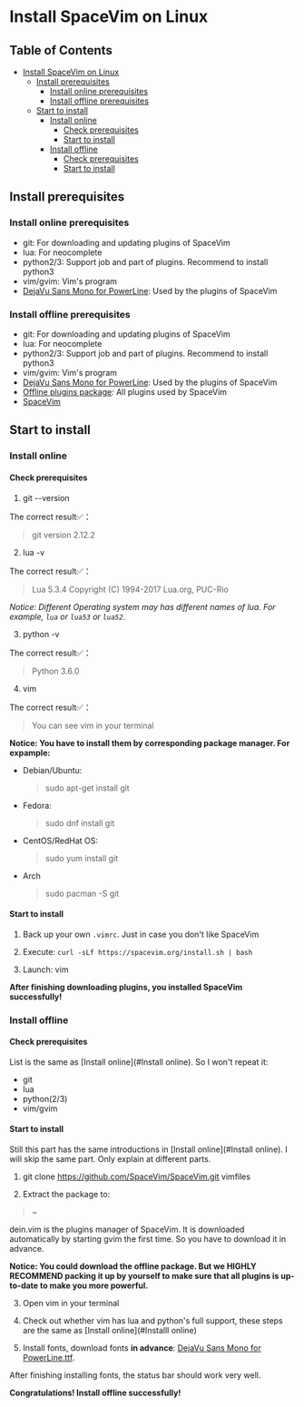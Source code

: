# Install SpaceVim on Linux

## Table of Contents

   * [Install SpaceVim on Linux](#install-spacevim-on-linux)
      * [Install prerequisites](#install-prerequisites)
         * [Install online prerequisites](#install-online-prerequisites)
         * [Install offline prerequisites](#install-offline-prerequisites)
      * [Start to install](#start-to-install)
         * [Install online](#install-online)
            * [Check prerequisites](#check-prerequisites)
            * [Start to install](#start-to-install-1)
         * [Install offline](#install-offline)
            * [Check prerequisites](#check-prerequisites-1)
            * [Start to install](#start-to-install-2)

## Install prerequisites

### Install online prerequisites

* git: For downloading and updating plugins of SpaceVim
* lua: For neocomplete
* python2/3: Support job and part of plugins. Recommend to install python3
* vim/gvim: Vim's program
* [DejaVu Sans Mono for PowerLine][font-download]: Used by the plugins of SpaceVim

### Install offline prerequisites

* git: For downloading and updating plugins of SpaceVim
* lua: For neocomplete
* python2/3: Support job and part of plugins. Recommend to install python3
* vim/gvim: Vim's program
* [DejaVu Sans Mono for PowerLine][font-download]: Used by the plugins of SpaceVim
* [Offline plugins package][plugins-download]: All plugins used by SpaceVim
* [SpaceVim][spacevim-download]

## Start to install

### Install online

#### Check prerequisites

1. git --version

The correct result✅：
> git version 2.12.2

2. lua -v

The correct result✅：
> Lua 5.3.4  Copyright (C) 1994-2017 Lua.org, PUC-Rio

*Notice: Different Operating system may has different names of lua. For example, `lua` or `lua53` or `lua52`.*

3. python -v

The correct result✅：
> Python 3.6.0

4. vim

The correct result✅：
> You can see vim in your terminal


**Notice: You have to install them by corresponding package manager. For expample:**

* Debian/Ubuntu:

    > sudo apt-get install git

* Fedora:

    > sudo dnf install git

* CentOS/RedHat OS:

    > sudo yum install git

* Arch

    > sudo pacman -S git

#### Start to install

1. Back up your own `.vimrc`. Just in case you don't like SpaceVim

2. Execute: `curl -sLf https://spacevim.org/install.sh | bash`

3. Launch: vim

**After finishing downloading plugins, you installed SpaceVim successfully!**

### Install offline

#### Check prerequisites

List is the same as [Install online](#Install online). So I won't repeat it:

* git
* lua
* python(2/3)
* vim/gvim

#### Start to install

Still this part has the same introductions in [Install online](#Install online). I will skip the same part. Only explain at different parts.

1. git clone https://github.com/SpaceVim/SpaceVim.git vimfiles

2. Extract the package to:

> ~

dein.vim is the plugins manager of SpaceVim. It is downloaded automatically by starting gvim the first time. So you have to download it in advance.

**Notice: You could download the offline package. But we HIGHLY RECOMMEND packing it up by yourself to make sure that all plugins is up-to-date to make you more powerful.**

3. Open vim in your terminal

4. Check out whether vim has lua and python's full support, these steps are the same as [Install online](#Installl online)

5. Install fonts, download fonts **in advance**: [DejaVu Sans Mono for PowerLine.ttf][font-download]. 

After finishing installing fonts, the status bar should work very well.

**Congratulations! Install offline successfully!**


[font-download]: https://github.com/wsdjeg/DotFiles/blob/master/fonts/DejaVu%20Sans%20Mono%20for%20Powerline.ttf
[plugins-download]: https://github.com/Gabirel/Hack-SpaceVim/releases
[spacevim-download]: https://github.com/spacevim/spacevim
